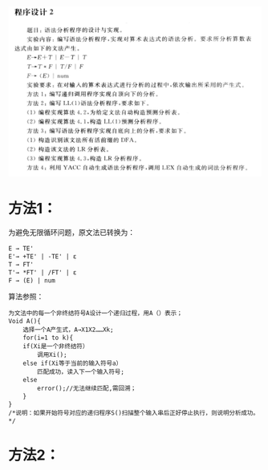 ![img.png](imgs/img.png)

# 方法1：
为避免无限循环问题，原文法已转换为：
```
E → TE'
E'→ +TE' | -TE' | ε
T → FT'
T'→ *FT' | /FT' | ε
F → (E) | num
```
算法参照：
```
为文法中的每一个非终结符号A设计一个递归过程，用A（）表示；
Void A(){
	选择一个A产生式，A→X1X2……Xk;
	for(i=1 to k){
	if(Xi是一个非终结符）
		调用Xi();
	else if(Xi等于当前的输入符号a）
		匹配成功，读入下一个输入符号;
	else
		error();//无法继续匹配,需回溯；
	}
}
/*说明：如果开始符号对应的递归程序S()扫描整个输入串后正好停止执行，则说明分析成功。*/
```
# 方法2：
